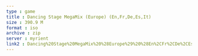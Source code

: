 ```yaml
---
type : game
title : Dancing Stage MegaMix (Europe) (En,Fr,De,Es,It)
size : 390.9 M
format : iso
archive : zip
server : myrient
link2 : Dancing%20Stage%20MegaMix%20%28Europe%29%20%28En%2CFr%2CDe%2CEs%2CIt%29
---
```

